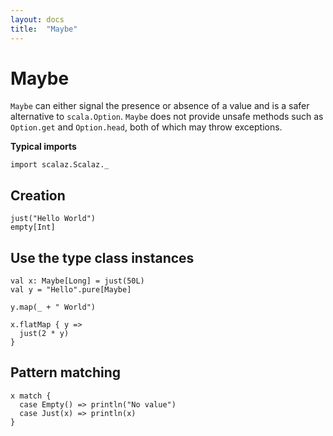 ```yaml
---
layout: docs
title:  "Maybe"
---
```


# Maybe

`Maybe` can either signal the presence or absence of a value and is a safer alternative to `scala.Option`.
`Maybe` does not provide unsafe methods such as `Option.get` and `Option.head`, both of which may throw exceptions.

**Typical imports**

```tut:silent
import scalaz.Scalaz._
```

## Creation

```tut
just("Hello World")
empty[Int]
```

## Use the type class instances

```tut
val x: Maybe[Long] = just(50L)
val y = "Hello".pure[Maybe]

y.map(_ + " World")

x.flatMap { y =>
  just(2 * y)
}
```

## Pattern matching

```tut
x match {
  case Empty() => println("No value")
  case Just(x) => println(x)
}
```
